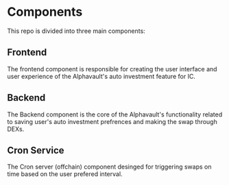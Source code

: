 # Components

This repo is divided into three main components:

## Frontend
The frontend component is responsible for creating the user interface and user experience of the Alphavault's auto investment feature for IC.

## Backend
The Backend component is the core of the Alphavault's functionality related to saving user's auto investment prefrences and making the swap through DEXs.

## Cron Service
The Cron server (offchain) component desinged for triggering swaps on time based on the user prefered interval. 
